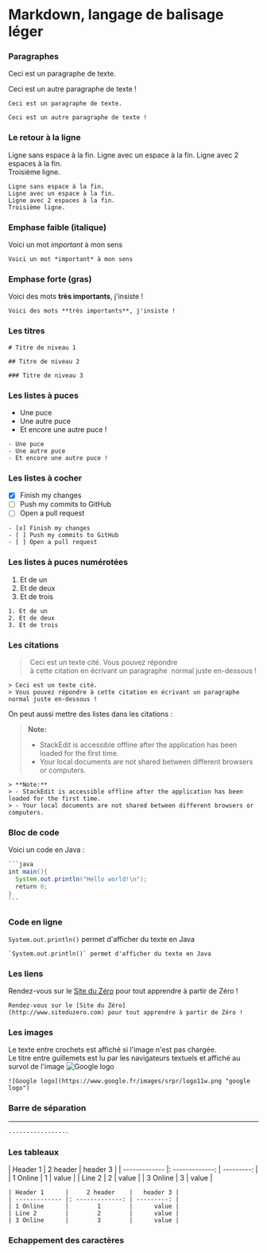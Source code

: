 # Markdown, langage de balisage léger

### Paragraphes
Ceci est un paragraphe de texte.

Ceci est un autre paragraphe de texte !
```
Ceci est un paragraphe de texte.

Ceci est un autre paragraphe de texte !
```

### Le retour à la ligne
Ligne sans espace à la fin.
Ligne avec un espace à la fin.
Ligne avec 2 espaces à la fin.  
Troisième ligne.
```
Ligne sans espace à la fin.
Ligne avec un espace à la fin.
Ligne avec 2 espaces à la fin.  
Troisième ligne.
```

### Emphase faible (italique)
Voici un mot *important* à mon sens
```
Voici un mot *important* à mon sens
```

### Emphase forte (gras)
Voici des mots **très importants**, j'insiste !
```
Voici des mots **très importants**, j'insiste !
```

### Les titres
```
# Titre de niveau 1

## Titre de niveau 2

### Titre de niveau 3
```

### Les listes à puces
- Une puce
- Une autre puce
- Et encore une autre puce !
```
- Une puce
- Une autre puce
- Et encore une autre puce !
```

### Les listes à cocher
- [x] Finish my changes
- [ ] Push my commits to GitHub
- [ ] Open a pull request
```
- [x] Finish my changes
- [ ] Push my commits to GitHub
- [ ] Open a pull request
```

### Les listes à puces numérotées
1. Et de un
2. Et de deux
3. Et de trois
```
1. Et de un
2. Et de deux
3. Et de trois
```

### Les citations
> Ceci est un texte cité. Vous pouvez répondre
> à cette citation en écrivant un paragraphe
> normal juste en-dessous !
```
> Ceci est un texte cité.
> Vous pouvez répondre à cette citation en écrivant un paragraphe normal juste en-dessous !
```

On peut aussi mettre des listes dans les citations :

> **Note:**
> - StackEdit is accessible offline after the application has been loaded for the first time.
> - Your local documents are not shared between different browsers or computers.
```
> **Note:**
> - StackEdit is accessible offline after the application has been loaded for the first time.
> - Your local documents are not shared between different browsers or computers.
```

### Bloc de code
Voici un code en Java :
````java
```java
int main(){
  System.out.println("Hello world!\n");
  return 0;
}
```
````

### Code en ligne
`System.out.println()` permet d'afficher du texte en Java
```
`System.out.println()` permet d'afficher du texte en Java
```

### Les liens
Rendez-vous sur le [Site du Zéro](http://www.siteduzero.com) pour tout apprendre à partir de Zéro !
```
Rendez-vous sur le [Site du Zéro](http://www.siteduzero.com) pour tout apprendre à partir de Zéro !
```

### Les images
Le texte entre crochets est affiché si l'image n'est pas chargée.  
Le titre entre guillemets est lu par les navigateurs textuels et affiché au survol de l'image
![Google logo](https://www.google.fr/images/srpr/logo11w.png "google logo")
```
![Google logo](https://www.google.fr/images/srpr/logo11w.png "google logo")
```

### Barre de séparation
-----------------
```
-----------------
```

### Les tableaux

| Header 1      |     2 header    |   header 3 |
| ------------- |: -------------: | ---------: |
| 1 Online      |        1        |      value |
| Line 2        |        2        |      value |
| 3 Online      |        3        |      value |

```
| Header 1      |     2 header    |   header 3 |
| ------------- |: -------------: | ---------: |
| 1 Online      |        1        |      value |
| Line 2        |        2        |      value |
| 3 Online      |        3        |      value |

```

### Echappement des caractères
